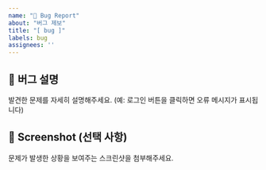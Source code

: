 ```yaml
---
name: "🐛 Bug Report"
about: "버그 제보"
title: "[ bug ]"
labels: bug
assignees: ''
---
```


## 🔎 버그 설명
발견한 문제를 자세히 설명해주세요.
(예: 로그인 버튼을 클릭하면 오류 메시지가 표시됩니다)

## 📸 Screenshot (선택 사항)
문제가 발생한 상황을 보여주는 스크린샷을 첨부해주세요.
